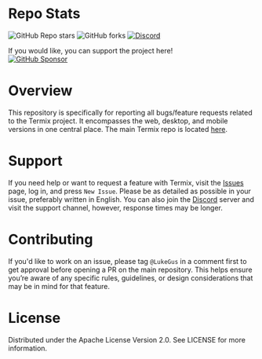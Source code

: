 # Repo Stats

![GitHub Repo stars](https://img.shields.io/github/stars/Termix-SSH/Support?style=flat&label=Stars)
![GitHub forks](https://img.shields.io/github/forks/Termix-SSH/Support?style=flat&label=Forks)
<a href="https://discord.gg/jVQGdvHDrf"><img alt="Discord" src="https://img.shields.io/discord/1347374268253470720"></a>

If you would like, you can support the project here!\
[![GitHub Sponsor](https://img.shields.io/badge/Sponsor-LukeGus-181717?style=for-the-badge&logo=github&logoColor=white)](https://github.com/sponsors/LukeGus)

# Overview

This repository is specifically for reporting all bugs/feature requests related to the Termix project. 
It encompasses the web, desktop, and mobile versions in one central place. The main Termix repo is located [here](https://github.com/Termix-SSH/Termix).

# Support

If you need help or want to request a feature with Termix, visit the [Issues](https://github.com/Termix-SSH/Support/issues) page, log in, and press `New Issue`.
Please be as detailed as possible in your issue, preferably written in English. You can also join the [Discord](https://discord.gg/jVQGdvHDrf) server and visit the support
channel, however, response times may be longer.

# Contributing

If you'd like to work on an issue, please tag `@LukeGus` in a comment first to get approval before opening a PR on the main repository.
This helps ensure you’re aware of any specific rules, guidelines, or design considerations that may be in mind for that feature.

# License
Distributed under the Apache License Version 2.0. See LICENSE for more information.
